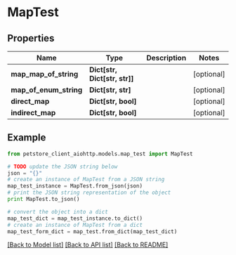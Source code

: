 # MapTest


## Properties

Name | Type | Description | Notes
------------ | ------------- | ------------- | -------------
**map_map_of_string** | **Dict[str, Dict[str, str]]** |  | [optional] 
**map_of_enum_string** | **Dict[str, str]** |  | [optional] 
**direct_map** | **Dict[str, bool]** |  | [optional] 
**indirect_map** | **Dict[str, bool]** |  | [optional] 

## Example

```python
from petstore_client_aiohttp.models.map_test import MapTest

# TODO update the JSON string below
json = "{}"
# create an instance of MapTest from a JSON string
map_test_instance = MapTest.from_json(json)
# print the JSON string representation of the object
print MapTest.to_json()

# convert the object into a dict
map_test_dict = map_test_instance.to_dict()
# create an instance of MapTest from a dict
map_test_form_dict = map_test.from_dict(map_test_dict)
```
[[Back to Model list]](../README.md#documentation-for-models) [[Back to API list]](../README.md#documentation-for-api-endpoints) [[Back to README]](../README.md)



